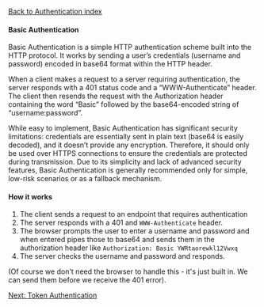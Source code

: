 [Back to Authentication index](./index.md)

#### Basic Authentication

Basic Authentication is a simple HTTP authentication scheme built into the HTTP protocol. It works by sending a user’s credentials (username and password) encoded in base64 format within the HTTP header.

When a client makes a request to a server requiring authentication, the server responds with a 401 status code and a “WWW-Authenticate” header. The client then resends the request with the Authorization header containing the word “Basic” followed by the base64-encoded string of “username:password”.

While easy to implement, Basic Authentication has significant security limitations: credentials are essentially sent in plain text (base64 is easily decoded), and it doesn’t provide any encryption. Therefore, it should only be used over HTTPS connections to ensure the credentials are protected during transmission. Due to its simplicity and lack of advanced security features, Basic Authentication is generally recommended only for simple, low-risk scenarios or as a fallback mechanism.

#### How it works

1. The client sends a request to an endpoint that requires authentication
2. The server responds with a 401 and `WWW-Authenticate` header.
3. The browser prompts the user to enter a username and password and when entered pipes those to base64 and sends them in the authorization header like `Authorization: Basic YWRtaorewkl12Vwxq`
4. The server checks the username and password and responds.

(Of course we don't need the browser to handle this - it's just built in. We can send them before we receive the 401 error).

[Next: Token Authentication](./04-token_authentication.md)
